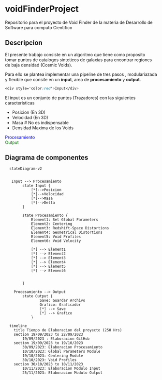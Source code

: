 # voidFinderProject
Repositorio para el proyecto de Void Finder de la materia de Desarrollo de Software para computo Cientifico

## Descripcion
El presente trabajo consiste en un algoritmo que tiene como proposito tomar puntos de catalogos sinteticos de galaxias para encontrar regiones de baja densidad (Cosmic Voids).

Para ello se plantea implementar una pipeline de tres pasos , modulariazada y flexible que consite en un **input**, area de **procesamiento** y **output**.
```css
<div style='color:red'>Input</div>
```
El input es un conjunto de puntos (Trazadores) con las siguientes caracteristicas

- Posicion (En 3D)
- Velocidad (En 3D)
- Masa # No es indispensable
- Densidad Maxima de los Voids

<div style='color:blue'>Procesamiento</div>

<div style='color:green'>Output</div>

## Diagrama de componentes


```mermaid
  stateDiagram-v2
    

   Input --> Procesamiento
        state Input {
            [*]-->Posicion
            [*]-->Velocidad
            [*]-->Masa
            [*]-->Delta 
        }

        state Procesamiento {
            Element1: Set Global Parameters
            Element2: Centering
            Element3: Redshift-Space Distortions
            Element4: Geometrical Distortions
            Element5: Void Profiles
            Element6: Void Velocity
            
            [*] --> Element1
            [*] --> Element2
            [*] --> Element3
            [*] --> Element4
            [*] --> Element5
            [*] --> Element6

            
        }
    
    Procesamiento --> Output
        state Output {
                Save: Guardar Archivo
                Grafico: Graficador
                [*] --> Save
                [*] --> Grafico
            }
```

```mermaid
  timeline
    title Tiempo de Elaboracion del proyecto (250 Hrs)
    section 19/09/2023 to 22/09/2023 
        19/09/2023 : Elaboracion GitHub
    section 19/09/2023 to 19/10/2023  
        30/09/2023: Elaboracion Procesamiento
        10/10/2023: Global Parameters Module
        19/10/2023: Centering Module
        30/10/2023: Void Profiles
    section 30/10/2023 to 10/11/2023 
        10/11/2023: Elaboracion Modulo Input
        25/11/2023: Elaboracion Modulo Output
```
